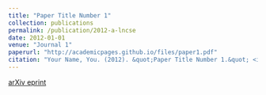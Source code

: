 ```yaml
---
title: "Paper Title Number 1"
collection: publications
permalink: /publication/2012-a-lncse
date: 2012-01-01
venue: "Journal 1"
paperurl: "http://academicpages.github.io/files/paper1.pdf"
citation: "Your Name, You. (2012). &quot;Paper Title Number 1.&quot; <i>Journal 1</i>, 1(1):X."
---
```


[arXiv eprint]()
